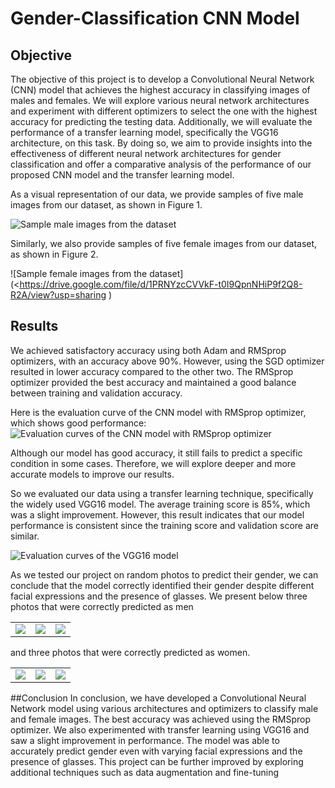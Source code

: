 # Gender-Classification CNN Model

## Objective
The objective of this project is to develop a Convolutional Neural Network (CNN) model that achieves the highest accuracy in classifying images of males and females. We will explore various neural network architectures and experiment with different optimizers to select the one with the highest accuracy for predicting the testing data. Additionally, we will evaluate the performance of a transfer learning model, specifically the VGG16 architecture, on this task. By doing so, we aim to provide insights into the effectiveness of different neural network architectures for gender classification and offer a comparative analysis of the performance of our proposed CNN model and the transfer learning model.


As a visual representation of our data, we provide samples of five male images from our dataset, as shown in Figure 1.

![Sample male images from the dataset](<https://lh3.googleusercontent.com/rXcBUdqpHSutju9AaM5jqMpWwOWp6POHbysF0IpBHJG3k5tFqwOLyZ1GrDLyuTabdhtnw_c_fkdAhRRaFX5tiMhyii9t8hW9ayVC1YzkNy24hhAPwNzqyOAF_VmtEdHaZeS-sC23MlGolFl59G8ekRdxO2ZOHK9uMTDjIq_0X_IfhocPTQkOPKS3C7uOiiKqxanoGGpv45OdULYsgMPUvH-0D9nFj-OE6JSXe6th4gq9vTykyAAQh7Gge81JgveTN89g-Cm2u1kH_IG3XTropj32CvDNscd8v2BKHhVL_h61cGYu1Dops79JB_XG8slKtcOKDhbxc8UnTCwbLywmEG5HyCkCmF4dhdUU0J5YMpu-TmyCFFnNErYUJfXa_WHgYVIfoYLsbvinB-Vxdcim3BCOYexLyTleE0Zy8lTFRPJdrWwTc-Qq2JmhO8MD0sXtK_Rz7qMgq_pnv1UAO1ZSLM30ktfzEMvC7BDXyOhy9UZJPWTtRO1oDDgGm3HezjLMVZOq6FOOxLx9X7W920_EXW4MNcJO15q2TYXLPSSy64k3zQ8EniIbOPhzlNfcKZwnDrtLA3oRzh4xDcOa7A8xNRe_szGvUzhI5AnbAqEmpohdKPAsNjkAdZTWs15oz6LkbDNQK1ujE9NzXQmHOFOQLvWd3yK7KrRMh79nI3xAr9pJR5tFhpY7bI2Br0UByFAjejubyQ1G2XefdFQWnGea2TxemHKSqwuFXKp2MKSO5pHoxJCsnN_gW8pT2gIYq_wOTaQ-F_KO7Spfsfdh3r9mv5FprWw4TGxDkef6l3CN8Ro6RrtqSYHhtQKeD_AOE80hdxf3UH_q8f-ffxIcxepK0Lv25wA7K2nZdxWAptV6vx3rzm629qHdvFwPX_oHeJMJkRwyaPV92i4Epyy6hZcbQl7ucEDJtkHJUCepor7kZSFyWfRTYudqAPM6bqsYh9psQhC9n5fa3Es70kIdfA8=w859-h222-s-no?authuser=0>)


Similarly, we also provide samples of five female images from our dataset, as shown in Figure 2.

![Sample female images from the dataset](<https://drive.google.com/file/d/1PRNYzcCVVkF-t0I9QpnNHiP9f2Q8-R2A/view?usp=sharing
)




## Results
We achieved satisfactory accuracy using both Adam and RMSprop optimizers, with an accuracy above 90%. However, using the SGD optimizer resulted in lower accuracy compared to the other two. The RMSprop optimizer provided the best accuracy and maintained a good balance between training and validation accuracy.

Here is the evaluation curve of the CNN model with RMSprop optimizer, which shows good performance:
![Evaluation curves of the CNN model with RMSprop optimizer](<https://drive.google.com/file/d/13iysYXk9GR7gdOlaFEpXK3DydQ2XRUAE/view?usp=sharing>)


Although our model has good accuracy, it still fails to predict a specific condition in some cases. Therefore, we will explore deeper and more accurate models to improve our results.

So we evaluated our data using a transfer learning technique, specifically the widely used VGG16 model. The average training score is 85%, which was a slight improvement. However, this result indicates that our model performance is consistent since the training score and validation score are similar.

![Evaluation curves of the VGG16 model](>https://drive.google.com/file/d/1qBmXBRhGrMfm9nmUKaSFeHjXdKkPFixy/view?usp=sharing>)

As we tested our project on random photos to predict their gender, we can conclude that the model correctly identified their gender despite different facial expressions and the presence of glasses. 
We present below three photos that were correctly predicted as men 

<table>
  <tr>
    <td><img src="https://drive.google.com/file/d/1HQL-IA0RlbypVuhR4vRbyNZxrdpHZTwL/view?usp=sharing"></td>
    <td><img src="https://drive.google.com/file/d/1HctO5Lw-wIB_9mmKTyPXoJmRG8_5oT5J/view?usp=sharing"></td>
    <td><img src="https://drive.google.com/file/d/1-1agVdPf40FTxG0dfM8CLV9btAWdh5qv/view?usp=sharing"></td>
  </tr>
</table>


and three photos that were correctly predicted as women.
<table>
  <tr>
    <td><img src="https://drive.google.com/file/d/1r0gU3uVjXkp0owf38v3PuwjqfdA-yUZa/view?usp=sharing"></td>
    <td><img src="https://drive.google.com/file/d/1ojNCZ53Lp4sh8zWdfQvQq0Zsc0adkW4x/view?usp=sharing"></td>
    <td><img src="https://drive.google.com/file/d/1gh3viQ8X89L8dC97zqjBmKDTvNFpGMEn/view?usp=sharing"></td>
  </tr>
</table>

##Conclusion 
In conclusion, we have developed a Convolutional Neural Network model using various architectures and optimizers to classify male and female images. The best accuracy was achieved using the RMSprop optimizer. We also experimented with transfer learning using VGG16 and saw a slight improvement in performance. The model was able to accurately predict gender even with varying facial expressions and the presence of glasses. This project can be further improved by exploring additional techniques such as data augmentation and fine-tuning

